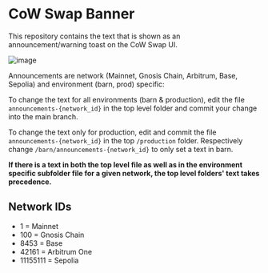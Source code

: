 # CoW Swap Banner

This repository contains the text that is shown as an announcement/warning toast on the CoW Swap UI.

![image](https://user-images.githubusercontent.com/1200333/236169373-07b08e08-feff-4cd9-bf14-2113770ce146.png)

Announcements are network (Mainnet, Gnosis Chain, Arbitrum, Base, Sepolia) and environment (barn, prod) specific:

To change the text for all environments (barn & production), edit the file `announcements-{network_id}` in the top level folder and commit your change into the main branch.

To change the text only for production, edit and commit the file `announcements-{network_id}` in the top `/production` folder.
Respectively change `/barn/announcements-{network_id}` to only set a text in barn.

**If there is a text in both the top level file as well as in the environment specific subfolder file for a given network, the top level folders' text takes precedence.**

## Network IDs

- 1 = Mainnet
- 100 = Gnosis Chain
- 8453 = Base
- 42161 = Arbitrum One
- 11155111 = Sepolia
